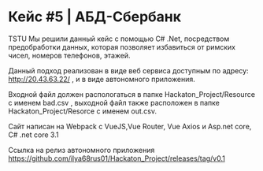 # Кейс #5 | АБД-Сбербанк
TSTU
Мы решили данный кейс с помощью C# .Net, посредством предобработки данных, которая позволяет избавиться от римских чисел, номеров телефонов, этажей.

Данный подход реализован в виде веб сервиса доступным по адресу: http://20.43.63.22/ , и в виде автономного приложения.

Входной файл должен распологаться в папке Hackaton_Project/Resource с именем bad.csv , выходной файл также расположен в папке Hackaton_Project/Resorce с именем out.csv.

Сайт написан на Webpack c VueJS,Vue Router, Vue Axios и Аsp.net core, C# .net core 3.1

Ссылка на релиз автономного приложения https://github.com/ilya68rus01/Hackaton_Project/releases/tag/v0.1
